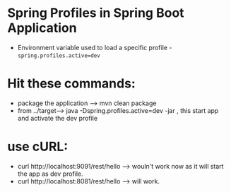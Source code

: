 # Spring Profiles in Spring Boot Application

- Environment variable used to load a specific profile - `spring.profiles.active=dev`

# Hit these commands:
- package the application --> mvn clean package
- from ../target--> java -Dspring.profiles.active=dev -jar <jar name>, this start app and activate the dev 	profile

# use cURL: 
- curl http://localhost:9091/rest/hello --> wouln't work now as it will start the app as dev profile. 
- curl http://localhost:8081/rest/hello --> will work.  